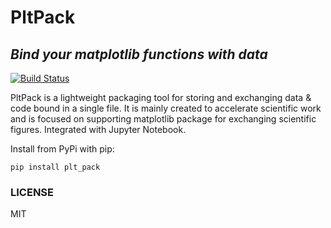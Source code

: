# PltPack
## _Bind your matplotlib functions with data_
[![Build Status](https://travis-ci.com/StarostinV/plt-pack.svg?branch=master)](https://travis-ci.com/StarostinV/plt-pack)

PltPack is a lightweight packaging tool for storing and exchanging data & code bound in a single file. It is mainly created to accelerate scientific work and is focused on supporting matplotlib package for exchanging scientific figures. Integrated with Jupyter Notebook.

Install from PyPi with pip:

```
pip install plt_pack
```

### LICENSE
MIT